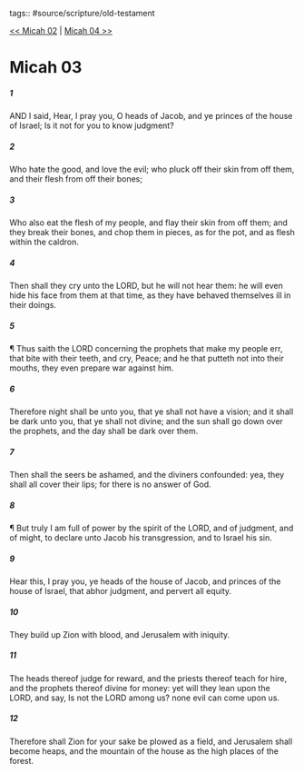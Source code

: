 tags:: #source/scripture/old-testament

[<< Micah 02](/Old_Testament/33_Micah/Micah_02.md) | [Micah 04 >>](/Old_Testament/33_Micah/Micah_04.md)

# Micah 03

##### 1

AND I said, Hear, I pray you, O heads of Jacob, and ye princes of the house of Israel; Is it not for you to know judgment?

##### 2

Who hate the good, and love the evil; who pluck off their skin from off them, and their flesh from off their bones;

##### 3

Who also eat the flesh of my people, and flay their skin from off them; and they break their bones, and chop them in pieces, as for the pot, and as flesh within the caldron.

##### 4

Then shall they cry unto the LORD, but he will not hear them: he will even hide his face from them at that time, as they have behaved themselves ill in their doings.

##### 5

¶ Thus saith the LORD concerning the prophets that make my people err, that bite with their teeth, and cry, Peace; and he that putteth not into their mouths, they even prepare war against him.

##### 6

Therefore night shall be unto you, that ye shall not have a vision; and it shall be dark unto you, that ye shall not divine; and the sun shall go down over the prophets, and the day shall be dark over them.

##### 7

Then shall the seers be ashamed, and the diviners confounded: yea, they shall all cover their lips; for there is no answer of God.

##### 8

¶ But truly I am full of power by the spirit of the LORD, and of judgment, and of might, to declare unto Jacob his transgression, and to Israel his sin.

##### 9

Hear this, I pray you, ye heads of the house of Jacob, and princes of the house of Israel, that abhor judgment, and pervert all equity.

##### 10

They build up Zion with blood, and Jerusalem with iniquity.

##### 11

The heads thereof judge for reward, and the priests thereof teach for hire, and the prophets thereof divine for money: yet will they lean upon the LORD, and say, Is not the LORD among us? none evil can come upon us.

##### 12

Therefore shall Zion for your sake be plowed as a field, and Jerusalem shall become heaps, and the mountain of the house as the high places of the forest.
